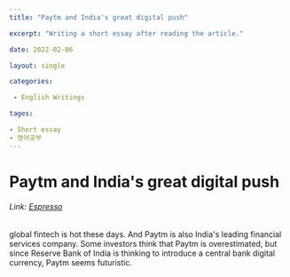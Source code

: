 ```yaml
---
title: "Paytm and India's great digital push"

excerpt: "Writing a short essay after reading the article."

date: 2022-02-06

layout: single

categories:

 - English Writings

tages:

- Short essay
- 영어공부
---
```


# Paytm and India's great digital push
###### Link: [Espresso](https://espresso.economist.com/d8f7af3c0b3c873650931eb1f1d1d1a8)



global fintech is hot these days. And Paytm is also India's leading financial services company. Some investors think that Paytm is overestimated, but since Reserve Bank of India is thinking to introduce a central bank digital currency, Paytm seems futuristic.
